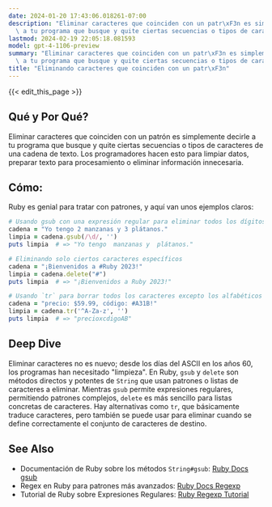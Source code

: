 ```yaml
---
date: 2024-01-20 17:43:06.018261-07:00
description: "Eliminar caracteres que coinciden con un patr\xF3n es simplemente decirle\
  \ a tu programa que busque y quite ciertas secuencias o tipos de caracteres de una\u2026"
lastmod: 2024-02-19 22:05:18.081593
model: gpt-4-1106-preview
summary: "Eliminar caracteres que coinciden con un patr\xF3n es simplemente decirle\
  \ a tu programa que busque y quite ciertas secuencias o tipos de caracteres de una\u2026"
title: "Eliminando caracteres que coinciden con un patr\xF3n"
---
```


{{< edit_this_page >}}

## Qué y Por Qué?

Eliminar caracteres que coinciden con un patrón es simplemente decirle a tu programa que busque y quite ciertas secuencias o tipos de caracteres de una cadena de texto. Los programadores hacen esto para limpiar datos, preparar texto para procesamiento o eliminar información innecesaria.

## Cómo:

Ruby es genial para tratar con patrones, y aquí van unos ejemplos claros:

```Ruby
# Usando gsub con una expresión regular para eliminar todos los dígitos
cadena = "Yo tengo 2 manzanas y 3 plátanos."
limpia = cadena.gsub(/\d/, '')
puts limpia  # => "Yo tengo  manzanas y  plátanos."

# Eliminando solo ciertos caracteres específicos
cadena = "¡Bienvenidos a #Ruby 2023!"
limpia = cadena.delete("#")
puts limpia  # => "¡Bienvenidos a Ruby 2023!"

# Usando `tr` para borrar todos los caracteres excepto los alfabéticos
cadena = "precio: $59.99, código: #A31B!"
limpia = cadena.tr('^A-Za-z', '')
puts limpia  # => "precioxcdigoAB"
```

## Deep Dive

Eliminar caracteres no es nuevo; desde los días del ASCII en los años 60, los programas han necesitado "limpieza". En Ruby, `gsub` y `delete` son métodos directos y potentes de `String` que usan patrones o listas de caracteres a eliminar. Mientras `gsub` permite expresiones regulares, permitiendo patrones complejos, `delete` es más sencillo para listas concretas de caracteres. Hay alternativas como `tr`, que básicamente traduce caracteres, pero también se puede usar para eliminar cuando se define correctamente el conjunto de caracteres de destino.

## See Also

- Documentación de Ruby sobre los métodos `String#gsub`: [Ruby Docs gsub](https://ruby-doc.org/core-2.7.0/String.html#method-i-gsub)
- Regex en Ruby para patrones más avanzados: [Ruby Docs Regexp](https://ruby-doc.org/core-2.7.0/Regexp.html)
- Tutorial de Ruby sobre Expresiones Regulares: [Ruby Regexp Tutorial](https://www.rubyguides.com/2015/06/ruby-regex/)
